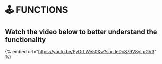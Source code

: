 # 🕹️ FUNCTIONS

## Watch the video below to better understand the functionality

{% embed url="https://youtu.be/PyOrLWe50Xw?si=LleDcS79V8yLpGV3" %}















